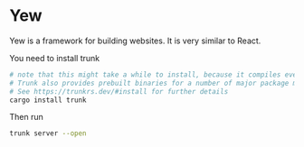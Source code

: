 # Yew

Yew is a framework for building websites. It is very similar to React.

You need to install trunk

```Bash
# note that this might take a while to install, because it compiles everything from scratch
# Trunk also provides prebuilt binaries for a number of major package managers
# See https://trunkrs.dev/#install for further details
cargo install trunk
```

Then run

```Bash
trunk server --open
```